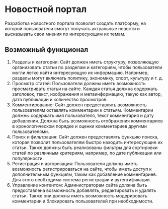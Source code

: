 # Новостной портал

Разработка новостного портала позволит создать платформу, на которой пользователи смогут получать актуальные новости и высказывать свои мнения по интересующим их темам.

## Возможный функционал

1. Разделы и категории: Сайт должен иметь структуру, позволяющую организовать статьи по разделам и категориям, чтобы пользователи могли легко найти интересующую их информацию. Например, разделы могут включать политику, экономику, спорт, культуру и т. д.
2. Просмотр статей: Пользователи должны иметь возможность просматривать статьи на сайте. Каждая статья должна содержать заголовок, текст, изображения и метаинформацию, такую как автор, дата публикации и количество просмотров.
3. Комментирование: Сайт должен предоставлять возможность пользователям оставлять комментарии к статьям. Комментарии должны содержать имя пользователя, текст комментария и дату добавления. Должна быть возможность отображения комментариев в хронологическом порядке и оценки комментариев другими пользователями.
4. Поиск и фильтрация: Сайт должен предоставлять функцию поиска, которая позволит пользователям быстро находить интересующие их статьи. Также должны быть реализованы фильтры для сортировки статей по различным критериям, например, по дате публикации или популярности.
5. Регистрация и авторизация: Пользователи должны иметь возможность регистрироваться на сайте, чтобы иметь доступ к дополнительным функциям, таким как добавление комментариев. Для этого необходима система регистрации и аутентификации.
6. Управление контентом: Администраторам сайта должна быть предоставлена возможность добавлять, редактировать и удалять статьи. Также они должны иметь возможность модерировать комментарии и блокировать пользователей при необходимости.
